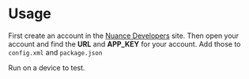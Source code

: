 # Usage
First create an account in the [Nuance Developers](https://developer.nuance.com/public/index.php?task=register) site. Then open your account and find the **URL** and **APP_KEY** for your account. Add those to ```config.xml``` and ```package.json```

Run on a device to test.
